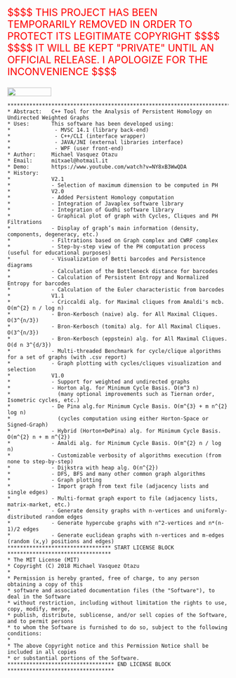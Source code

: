 <p align="left" style="font-size:160%;color:red;">
   $$$$ THIS PROJECT HAS BEEN TEMPORARILY REMOVED IN ORDER TO PROTECT ITS LEGITIMATE COPYRIGHT $$$$<br>
   $$$$ IT WILL BE KEPT "PRIVATE" UNTIL AN OFFICIAL RELEASE. I APOLOGIZE FOR THE INCONVENIENCE $$$$
</p>

<p align="left">
<img width="100" height="20" src="https://travis-ci.org/mitxael/graph-suite.svg?branch=master">
</p>

    ***************************************************************************************
    * Abstract:   C++ Tool for the Analysis of Persistent Homology on Undirected Weighted Graphs
    * Uses:       This software has been developed using:
    *              - MVSC 14.1 (library back-end)
    *              - C++/CLI (interface wrapper)
    *              - JAVA/JNI (external libraries interface)    
    *              - WPF (user front-end)
    * Author:     Michael Vasquez Otazu
    * Email:      mitxael@hotmail.it
    * Demo:       https://www.youtube.com/watch?v=NY8xB3WwQDA
    * History:    
    *             V2.1
    *             - Selection of maximum dimension to be computed in PH
    *             V2.0
    *             - Added Persistent Homology computation
    *             - Integration of Javaplex software library
    *             - Integration of Gudhi software library
    *             - Graphical plot of graph with Cycles, Cliques and PH Filtrations
    *             - Display of graph’s main information (density, components, degeneracy, etc.)
    *             - Filtrations based on Graph complex and CWRF complex
    *             - Step-by-step view of the PH computation process (useful for educational purposes)
    *             - Visualization of Betti barcodes and Persistence diagrams
    *             - Calculation of the Bottleneck distance for barcodes
    *             - Calculation of Persistent Entropy and Normalized Entropy for barcodes
    *             - Calculation of the Euler characteristic from barcodes
    *             V1.1
    *             - Criccaldi alg. for Maximal cliques from Amaldi's mcb. O(m^{2} n / log n)
    *             - Bron-Kerbosch (naive) alg. for All Maximal Cliques. O(3^{n/3})
    *             - Bron-Kerbosch (tomita) alg. for All Maximal Cliques.  O(3^{n/3})
    *             - Bron-Kerbosch (eppstein) alg. for All Maximal Cliques. O(d n 3^{d/3})
    *             - Multi-threaded Benchmark for cycle/clique algorithms for a set of graphs (with .csv report)
    *             - Graph plotting with cycles/cliques visualization and selection
    *             V1.0
    *             - Support for weighted and undirected graphs
    *             - Horton alg. for Minimum Cycle Basis. O(m^3 n)
    *               (many optional improvements such as Tiernan order, Isometric cycles, etc.)
    *             - De Pina alg.for Minimum Cycle Basis. O(m^{3} + m n^{2} log n)
    *               (cycles computation using either Horton-Space or Signed-Graph)
    *             - Hybrid (Horton+DePina) alg. for Minimum Cycle Basis. O(m^{2} n + m n^{2})
    *             - Amaldi alg. for Minimum Cycle Basis. O(m^{2} n / log n)
    *             - Customizable verbosity of algorithms execution (from none to step-by-step)
    *             - Dijkstra with heap alg. O(n^{2})
    *             - DFS, BFS and many other common graph algorithms
    *             - Graph plotting
    *             - Import graph from text file (adjacency lists and single edges)
    *             - Multi-format graph export to file (adjacency lists, matrix-market, etc.)
    *             - Generate density graphs with n-vertices and uniformly-distributed random edges
    *             - Generate hypercube graphs with n^2-vertices and n*(n-1)/2 edges
    *             - Generate euclidean graphs with n-vertices and m-edges (random (x,y) positions and edges)
    ********************************* START LICENSE BLOCK *********************************
    * The MIT License (MIT)
    * Copyright (C) 2018 Michael Vasquez Otazu
    *
    * Permission is hereby granted, free of charge, to any person obtaining a copy of this 
    * software and associated documentation files (the "Software"), to deal in the Software 
    * without restriction, including without limitation the rights to use, copy, modify, merge, 
    * publish, distribute, sublicense, and/or sell copies of the Software, and to permit persons 
    * to whom the Software is furnished to do so, subject to the following conditions:
    * 
    * The above Copyright notice and this Permission Notice shall be included in all copies 
    * or substantial portions of the Software.
    ********************************** END LICENSE BLOCK **********************************
